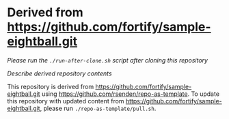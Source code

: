 # Derived from https://github.com/fortify/sample-eightball.git

*Please run the `./run-after-clone.sh` script after cloning this repository*

*Describe derived repository contents*

This repository is derived from https://github.com/fortify/sample-eightball.git using https://github.com/rsenden/repo-as-template. 
To update this repository with updated content from https://github.com/fortify/sample-eightball.git, please run `./repo-as-template/pull.sh`. 
